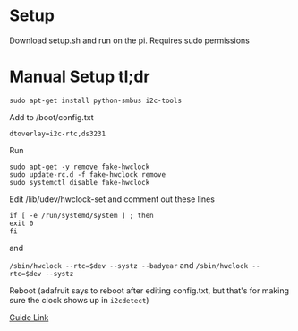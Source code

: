 # Setup

Download setup.sh and run on the pi. Requires sudo permissions

# Manual Setup tl;dr

`sudo apt-get install python-smbus i2c-tools`

Add to /boot/config.txt

`dtoverlay=i2c-rtc,ds3231`

Run

```
sudo apt-get -y remove fake-hwclock
sudo update-rc.d -f fake-hwclock remove
sudo systemctl disable fake-hwclock
```

Edit /lib/udev/hwclock-set and comment out these lines

```
if [ -e /run/systemd/system ] ; then
exit 0
fi
```

and

`/sbin/hwclock --rtc=$dev --systz --badyear` and `/sbin/hwclock --rtc=$dev --systz`

Reboot (adafruit says to reboot after editing config.txt, but that's for making sure the clock shows up in `i2cdetect`)



[Guide Link](https://learn.adafruit.com/adding-a-real-time-clock-to-raspberry-pi/set-rtc-time)
